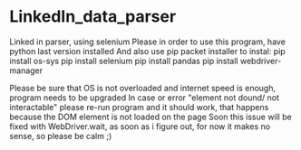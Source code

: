 # LinkedIn_data_parser
Linked in parser, using selenium
Please in order to use this program, have python last version installed
And also use pip packet installer to instal:
  pip install os-sys
  pip install selenium
  pip install pandas
  pip install webdriver-manager
 
 Please be sure that OS is not overloaded and internet speed is enough, program needs to be upgraded
 In case or error "element not dound/ not interactable" please re-run program and it should work, that happens because the DOM element is not loaded on the page
 Soon this issue will be fixed with WebDriver.wait, as soon as i figure out, for now it makes no sense, so please be calm ;)
